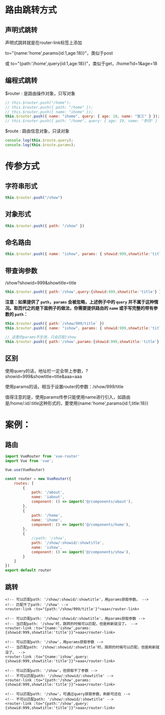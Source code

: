 # 路由跳转方式

## 声明式跳转

声明式跳转就是在router-link标签上添加

to="{name:'home',params{id:1,age:18}}"，类似于post

或 to="{path:'/home',query{id:1,age:18}}"，类似于get，/home?id=1&age=18

## 编程式跳转

$router : 是路由操作对象，只写对象 

```js
// this.$router.push("/home");
// this.$router.push({ path: "/home" });
// this.$router.push({ name: "ihome" });
this.$router.push({ name: "ihome", query: { age: 18, name: "张三" } });
// this.$router.push({ path: "/home", query: { age: 19, name: "李四" } });
```

$route : 路由信息对象，只读对象

```js
console.log(this.$route.query);
console.log(this.$route.params);
```

# 传参方式

## 字符串形式

```js
this.$router.push("/show")
```

## 对象形式

```js
this.$router.push({ path: "/show" })
```

## 命名路由

```js
this.$router.push({ name: "ishow", params: { showid:999,showtitle:'title' }})
```

## 带查询参数

/show?showid=999&showtitle=title

```js
this.$router.push({ path:'/show',query:{showid:999,showtitle:'title'} })
```

**注意：如果提供了 `path`，`params` 会被忽略，上述例子中的 `query` 并不属于这种情况。取而代之的是下面例子的做法，你需要提供路由的 `name` 或手写完整的带有参数的 `path`：**

```js
this.$router.push({ path:`/show/999/title` })
this.$router.push({ name: "ishow", params: { showid:999,showtitle:'title' }})

// 这里的params不生效，只会匹配/show
this.$router.push({ path:'/show',params:{showid:999,showtitle:'title'} })
```

## 区别

使用query的话，地址栏一定会带上参数，?showid=999&showtitle=title&aaa=aaa

使用params的话，相当于设置router的参数：/show/999/title

值得注意的是，使用params传参只能使用name进行引入，如路由是/home/:id/:title这种形式的，要使用{name:'home',params{id:1,title:18}}

# 案例：

## 路由


```js
import VueRouter from 'vue-router'
import Vue from 'vue';

Vue.use(VueRouter)

const router = new VueRouter({
    routes: [
        {
            path: '/about',
            name: 'iabout',
            component: () => import('@/components/about'),
        },
        {
            path: '/home',
            name: 'ihome',
            component: () => import('@/components/home'),
        },
        {
            //path: '/show',
            path: '/show/:showid/:showtitle',
            name: 'ishow',
            component: () => import('@/components/show'),
        }
    ]
})
export default router
```

## 跳转


```vue
<!-- 可以匹配path: '/show/:showid/:showtitle'，用params获取参数。 -->
<!-- 匹配不了path: '/show' -->
<router-link :to="{path:'/show/999/title'}">aaa</router-link>

<!-- 可以匹配path: '/show/:showid/:showtitle'，用params获取参数 -->
<!-- 当匹配path: '/show'时，跳转的时候可以匹配，但是刷新就没了。 -->
<router-link :to="{name:'ishow',params:{showid:999,showtitle:'title'}}">aaa</router-link>

<!-- 可以匹配path: '/show'，用params获取参数 -->
<!-- 当匹配path: '/show/:showid/:showtitle'时，跳转的时候可以匹配，但是刷新就没了。 -->
<router-link :to="{name:'ishow',query:{showid:999,showtitle:'title'}}">aaa</router-link>

<!-- 可以匹配path: '/show'，但获取不了参数 -->
<!-- 不可以匹配path: '/show/:showid/:showtitle' -->
<router-link :to="{path:'/show',params:{showid:999,showtitle:'title'}}">aaa</router-link>

<!-- 可以匹配path: '/show'，可通过query获取参数，刷新可还在 -->
<!-- 不可以匹配path: '/show/:showid/:showtitle' -->
<router-link :to="{path:'/show',query:{showid:999,showtitle:'title'}}">aaa</router-link>
```

